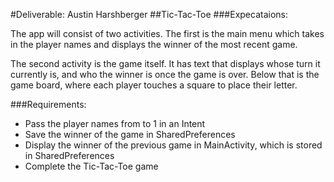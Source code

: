 #Deliverable: Austin Harshberger
##Tic-Tac-Toe
###Expecataions:


The app will consist of two activities. The first is the main menu which takes in the player names and displays the winner of the most recent game.

The second activity is the game itself. It has text that displays whose turn it currently is, and who the winner is once the game is over. Below that is the game board, where each player touches a square to place their letter.

###Requirements:

- Pass the player names from  to 1 in an Intent
- Save the winner of the game in SharedPreferences
- Display the winner of the previous game in MainActivity, which is stored in SharedPreferences
- Complete the Tic-Tac-Toe game
